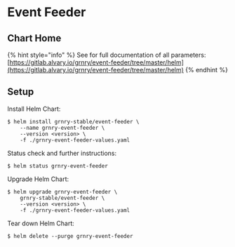 # Event Feeder

## Chart Home

{% hint style="info" %}
See for full documentation of all parameters:  
[https://gitlab.alvary.io/grnry/event-feeder/tree/master/helm](https://gitlab.alvary.io/grnry/event-feeder/tree/master/helm)
{% endhint %}

## Setup

Install Helm Chart:

```
$ helm install grnry-stable/event-feeder \
    --name grnry-event-feeder \
    --version <version> \
    -f ./grnry-event-feeder-values.yaml
```

Status check and further instructions:

```text
$ helm status grnry-event-feeder
```

Upgrade Helm Chart: 

```text
$ helm upgrade grnry-event-feeder \
    grnry-stable/event-feeder \
    --version <version> \
    -f ./grnry-event-feeder-values.yaml
```

Tear down Helm Chart:

```text
$ helm delete --purge grnry-event-feeder
```

